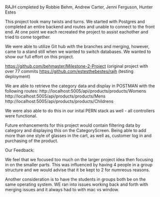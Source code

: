 RAJH  completed by Robbie Behm, Andrew Carter, Jenni Ferguson, Hunter Estes


This project took many twists and turns.  We started with Postgres and completed an entire backend and routes and unable to connect to the front end. At one point we each recreated the project to assist eachother and tried to come together. 

We were able to utilize Git hub with the branches and merging, however, came to a stand still when we wanted to switch databases.  We wanted to show our full effort on this project.

https://github.com/behmaster/Milestone-2-Project (original project with over 77 commits
https://github.com/estesthebestes/rajh (testing deployment)

We are able to retrieve the category data and display in POSTMAN with the following routes:
http://localhost:5005/api/products/products/Womens
http://localhost:5005/api/products/products/Mens
http://localhost:5005/api/products/products/Childrens

We were also able to do this in our inital PERN stack as well - all controllers were functional.


Future enhancements for this project would contain filtering data by category and displaying this on the CategoryScreen.  Being able to add more than one style of glasses in the cart, as well as, customer log in and purchasing of the product.

Our Feedback:  

We feel that we focused too much on the larger project idea then focusing in on the smaller parts.  This was influenced by having 4 people in a group structure and we would advise that it be kept to 2 for numreous reasons.

Another consideration is to have the students in groups both be on the same operating system.  WE ran into issues working back and forth with merging issues and it always had to with mac vs window.
  